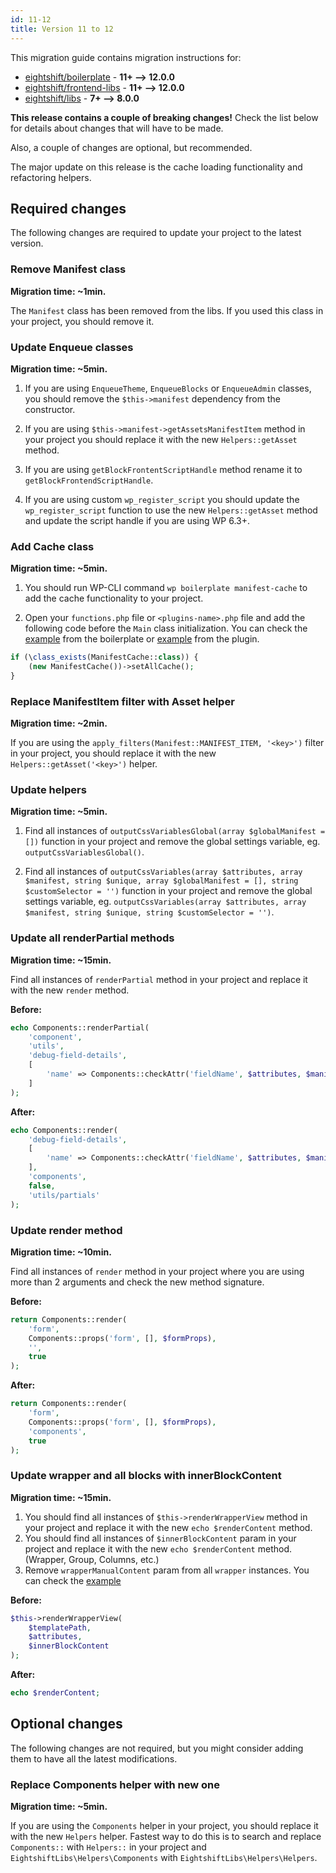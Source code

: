 ```yaml
---
id: 11-12
title: Version 11 to 12
---
```


This migration guide contains migration instructions for:

- [eightshift/boilerplate](https://github.com/infinum/eightshift-boilerplate/releases/tag/12.0.0) - **11+ --> 12.0.0**
- [eightshift/frontend-libs](https://github.com/infinum/eightshift-frontend-libs/releases/tag/12.0.0) - **11+ --> 12.0.0**
- [eightshift/libs](https://github.com/infinum/eightshift-libs/releases/tag/8.0.0) - **7+ --> 8.0.0**

**This release contains a couple of breaking changes!**
Check the list below for details about changes that will have to be made.

Also, a couple of changes are optional, but recommended.

The major update on this release is the cache loading functionality and refactoring helpers.

## Required changes

The following changes are required to update your project to the latest version.

### Remove Manifest class

**Migration time: ~1min.**

The `Manifest` class has been removed from the libs. If you used this class in your project, you should remove it.

### Update Enqueue classes

**Migration time: ~5min.**

1. If you are using `EnqueueTheme`, `EnqueueBlocks` or `EnqueueAdmin` classes, you should remove the `$this->manifest` dependency from the constructor.

2. If you are using `$this->manifest->getAssetsManifestItem` method in your project you should replace it with the new `Helpers::getAsset` method.

3. If you are using `getBlockFrontentScriptHandle` method rename it to `getBlockFrontendScriptHandle`.

4. If you are using custom `wp_register_script` you should update the `wp_register_script` function to use the new `Helpers::getAsset` method and update the script handle if you are using WP 6.3+.

### Add Cache class

**Migration time: ~5min.**

1. You should run WP-CLI command `wp boilerplate manifest-cache` to add the cache functionality to your project.

2. Open your `functions.php` file or `<plugins-name>.php` file and add the following code before the `Main` class initialization. You can check the [example](https://github.com/infinum/eightshift-boilerplate/blob/develop/functions.php) from the boilerplate or [example](https://github.com/infinum/eightshift-boilerplate-plugin/blob/develop/eightshift-boilerplate.php) from the plugin.

```php
if (\class_exists(ManifestCache::class)) {
	(new ManifestCache())->setAllCache();
}
```

### Replace ManifestItem filter with Asset helper

**Migration time: ~2min.**

If you are using the `apply_filters(Manifest::MANIFEST_ITEM, '<key>')` filter in your project, you should replace it with the new `Helpers::getAsset('<key>')` helper.

### Update helpers

**Migration time: ~5min.**

1. Find all instances of `outputCssVariablesGlobal(array $globalManifest = [])` function in your project and remove the global settings variable, eg. `outputCssVariablesGlobal()`.

2. Find all instances of `outputCssVariables(array $attributes, array $manifest, string $unique, array $globalManifest = [], string $customSelector = '')` function in your project and remove the global settings variable, eg. `outputCssVariables(array $attributes, array $manifest, string $unique, string $customSelector = '')`.

### Update all renderPartial methods

**Migration time: ~15min.**

Find all instances of `renderPartial` method in your project and replace it with the new `render` method.

**Before:**
```php
echo Components::renderPartial(
	'component',
	'utils',
	'debug-field-details',
	[
		'name' => Components::checkAttr('fieldName', $attributes, $manifest),
	]
);
```

**After:**
```php
echo Components::render(
	'debug-field-details',
	[
		'name' => Components::checkAttr('fieldName', $attributes, $manifest),
	],
	'components',
	false,
	'utils/partials'
);
```

### Update render method

**Migration time: ~10min.**

Find all instances of `render` method in your project where you are using more than 2 arguments and check the new method signature.

**Before:**
```php
return Components::render(
	'form',
	Components::props('form', [], $formProps),
	'',
	true
);
```

**After:**
```php
return Components::render(
	'form',
	Components::props('form', [], $formProps),
	'components',
	true
);
```

### Update wrapper and all blocks with innerBlockContent

**Migration time: ~15min.**

1. You should find all instances of `$this->renderWrapperView` method in your project and replace it with the new `echo $renderContent` method.
2. You should find all instances of `$innerBlockContent` param in your project and replace it with the new `echo $renderContent` method. (Wrapper, Group, Columns, etc.)
3. Remove `wrapperManualContent` param from all `wrapper` instances.
You can check the [example](https://github.com/infinum/eightshift-frontend-libs/blob/feature/new-libs/blocks/init/src/Blocks/wrapper/wrapper.php)

**Before:**
```php
$this->renderWrapperView(
	$templatePath,
	$attributes,
	$innerBlockContent
);
```

**After:**
```php
echo $renderContent;
```

## Optional changes

The following changes are not required, but you might consider adding them to have all the latest modifications.

### Replace Components helper with new one

**Migration time: ~5min.**

If you are using the `Components` helper in your project, you should replace it with the new `Helpers` helper.
Fastest way to do this is to search and replace `Components::` with `Helpers::` in your project and `EightshiftLibs\Helpers\Components` with `EightshiftLibs\Helpers\Helpers`.
